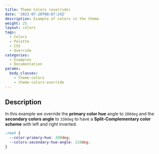 ```yaml
---
title: Theme Colors (override)
date: '2023-07-20T08:07:24Z'
description: Example of colors in the theme
weight: 25
layout: colors
tags:
  - Colors
  - Palette
  - CSS
  - Override
categories:
  - Examples
  - Documentation
params:
  body_classes:
    - theme-colors
    - theme-colors-override
---
```


## Description

In this example we override the **primary color hue** angle to `200deg` and the
**secondary colors angle** to `330deg` to have a **Split-Complementary color
scheme** with left and right inverted.

```css
:root {
  --color-primary-hue: 200deg;
  --colors-secondary-hue-angle: 210deg;
}
```
